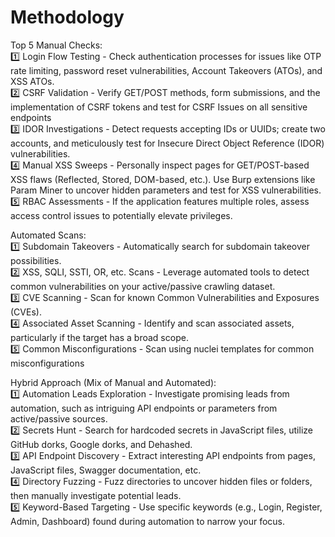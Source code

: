 # Methodology

Top 5 Manual Checks:  
1️⃣ Login Flow Testing - Check authentication processes for issues like OTP rate limiting, password reset vulnerabilities, Account Takeovers (ATOs), and XSS ATOs.  
2️⃣ CSRF Validation - Verify GET/POST methods, form submissions, and the implementation of CSRF tokens and test for CSRF Issues on all sensitive endpoints  
3️⃣ IDOR Investigations - Detect requests accepting IDs or UUIDs; create two accounts, and meticulously test for Insecure Direct Object Reference (IDOR) vulnerabilities.  
4️⃣ Manual XSS Sweeps - Personally inspect pages for GET/POST-based XSS flaws (Reflected, Stored, DOM-based, etc.). Use Burp extensions like Param Miner to uncover hidden parameters and test for XSS vulnerabilities.  
5️⃣ RBAC Assessments - If the application features multiple roles, assess access control issues to potentially elevate privileges.  
  
Automated Scans:  
1️⃣ Subdomain Takeovers - Automatically search for subdomain takeover possibilities.  
2️⃣ XSS, SQLI, SSTI, OR, etc. Scans - Leverage automated tools to detect common vulnerabilities on your active/passive crawling dataset.  
3️⃣ CVE Scanning - Scan for known Common Vulnerabilities and Exposures (CVEs).  
4️⃣ Associated Asset Scanning - Identify and scan associated assets, particularly if the target has a broad scope.  
5️⃣ Common Misconfigurations - Scan using nuclei templates for common misconfigurations  
  
Hybrid Approach (Mix of Manual and Automated):  
1️⃣ Automation Leads Exploration - Investigate promising leads from automation, such as intriguing API endpoints or parameters from active/passive sources.  
2️⃣ Secrets Hunt - Search for hardcoded secrets in JavaScript files, utilize GitHub dorks, Google dorks, and Dehashed.  
3️⃣ API Endpoint Discovery - Extract interesting API endpoints from pages, JavaScript files, Swagger documentation, etc.  
4️⃣ Directory Fuzzing - Fuzz directories to uncover hidden files or folders, then manually investigate potential leads.  
5️⃣ Keyword-Based Targeting - Use specific keywords (e.g., Login, Register, Admin, Dashboard) found during automation to narrow your focus.


